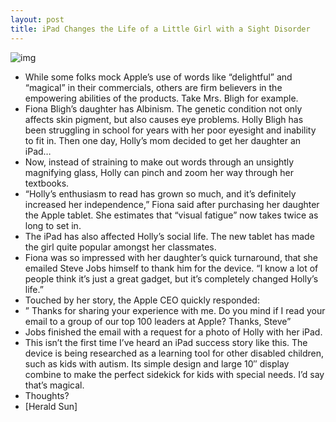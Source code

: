 ```yaml
---
layout: post
title: iPad Changes the Life of a Little Girl with a Sight Disorder
---
```

![img](http://media.idownloadblog.com/wp-content/uploads/2011/06/739187-ipad-e1309420153994.jpg)
* While some folks mock Apple’s use of words like “delightful” and “magical” in their commercials, others are firm believers in the empowering abilities of the products. Take Mrs. Bligh for example.
* Fiona Bligh’s daughter has Albinism. The genetic condition not only affects skin pigment, but also causes eye problems. Holly Bligh has been struggling in school for years with her poor eyesight and inability to fit in. Then one day, Holly’s mom decided to get her daughter an iPad…
* Now, instead of straining to make out words through an unsightly magnifying glass, Holly can pinch and zoom her way through her textbooks.
* “Holly’s enthusiasm to read has grown so much, and it’s definitely increased her independence,” Fiona said after purchasing her daughter the Apple tablet. She estimates that “visual fatigue” now takes twice as long to set in.
* The iPad has also affected Holly’s social life. The new tablet has made the girl quite popular amongst her classmates.
* Fiona was so impressed with her daughter’s quick turnaround, that she emailed Steve Jobs himself to thank him for the device. “I know a lot of people think it’s just a great gadget, but it’s completely changed Holly’s life.”
* Touched by her story, the Apple CEO quickly responded:
* ” Thanks for sharing your experience with me. Do you mind if I read your email to a group of our top 100 leaders at Apple? Thanks, Steve”
* Jobs finished the email with a request for a photo of Holly with her iPad.
* This isn’t the first time I’ve heard an iPad success story like this. The device is being researched as a learning tool for other disabled children, such as kids with autism. Its simple design and large 10″ display combine to make the perfect sidekick for kids with special needs. I’d say that’s magical.
* Thoughts?
* [Herald Sun]

